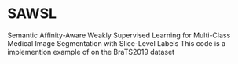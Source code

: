 # SAWSL
Semantic Affinity-Aware Weakly Supervised Learning for Multi-Class Medical Image Segmentation with Slice-Level Labels 
This code is a implemention example of on the BraTS2019 dataset
